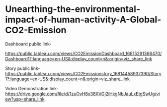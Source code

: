 # Unearthing-the-environmental-impact-of-human-activity-A-Global-CO2-Emission
Dashboard public link-

https://public.tableau.com/views/CO2EmissionDashboard_16815291366470/Dashboard1?:language=en-US&:display_count=n&:origin=viz_share_link

Story public link-
https://public.tableau.com/views/CO2Emissionstory_16814458937390/Story1?:language=en-US&:display_count=n&:origin=viz_share_link


Video Demonstration link-
https://drive.google.com/file/d/1zuOvH8x38XVGj2iHkgNbJauLxEtgSwUg/view?usp=share_link
